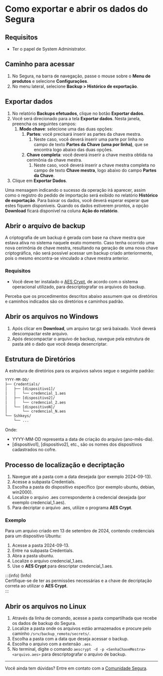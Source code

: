 # Como exportar e abrir os dados do Segura

## Requisitos

* Ter o papel de System Administrator.

## Caminho para acessar

1. No Segura, na barra de navegação, passe o mouse sobre o **Menu de produtos** e selecione **Configurações**.  
2. No menu lateral, selecione **Backup > Histórico de exportação**. 

## Exportar dados

1. No relatório **Backups efetuados**, clique no botão **Exportar dados**.  
2. Você será direcionado para a tela **Exportar dados**. Nesta janela, preencha os seguintes campos:  
   1. **Modo chave**: selecione uma das duas opções:  
      1. **Partes**: você precisará inserir as partes da chave mestra.  
         1. Neste caso, você deverá inserir uma parte por linha no campo de texto **Partes da Chave (uma por linha)**, que se encontra logo abaixo das duas opções.  
      2. **Chave completa**: você deverá inserir a chave mestra obtida na cerimônia da chave mestra.  
         1. Neste caso, você deverá inserir a chave mestra completa no campo de texto **Chave mestra**, logo abaixo do campo **Partes da Chave**.  
3. Clique em **Exportar Dados**.

Uma mensagem indicando o sucesso da operação irá aparecer, assim como o registro do pedido de importação será exibido no relatório **Histórico de exportação**. Para baixar os dados, você deverá esperar esperar que estes fiquem disponíveis. Quando os dados estiverem prontos, a opção **Download** ficará disponível na coluna **Ação do relatório**. 

## Abrir o arquivo de backup

A criptografia de um backup é gerada com base na chave mestra que estava ativa no sistema naquele exato momento. Caso tenha ocorrido uma nova cerimônia de chave mestra, resultando na geração de uma nova chave criptográfica, não será possível acessar um backup criado anteriormente, pois o mesmo encontra-se vinculado a chave mestra anterior.

### Requisitos

* Você deve ter instalado o [AES Crypt](https://www.aescrypt.com/), de acordo com o sistema operacional utilizado, para descriptografar os arquivos do backup.

Perceba que os procedimentos descritos abaixo assumem que os diretórios e caminhos indicados são os diretórios e caminhos padrão.

## Abrir os arquivos no Windows

1. Após clicar em **Download**, um arquivo tar.gz será baixado. Você deverá descompactar este arquivo.  
2. Após descompactar o arquivo de backup, navegue pela estrutura de pasta até o dado que você deseja desencriptar.

## Estrutura de Diretórios

A estrutura de diretórios para os arquivos salvos segue o seguinte padrão:

```txt
YYYY-MM-DD/
├── Credentials/
│   ├── [dispositivo1]/
│   │   └── credencial_1.aes
│   ├── [dispositivo2]/
│   │   └── credencial_2.aes
│   └── [dispositivoN]/
│       └── credencial_N.aes
└── Sshkeys/
    └── ...
```

Onde:

* YYYY-MM-DD representa a data de criação do arquivo (ano-mês-dia).  
* \[dispositivo1\], \[dispositivo2\], etc., são os nomes dos dispositivos cadastrados no cofre.

## Processo de localização e decriptação

1. Navegue até a pasta com a data desejada (por exemplo 2024-09-13).  
2. Acesse a subpasta Credentials.  
3. Escolha a pasta do dispositivo específico (por exemplo ubuntu, debian, win2000).  
4. Localize o arquivo .aes correspondente à credencial desejada (por exemplo credencial\_1.aes).  
5. Para decriptar o arquivo .aes, utilize o programa **AES Crypt**.

### Exemplo

Para um arquivo criado em 13 de setembro de 2024, contendo credenciais para um dispositivo Ubuntu:

1. Acesse a pasta 2024-09-13.  
2. Entre na subpasta Credentials.  
3. Abra a pasta ubuntu.  
4. Localize o arquivo credencial\_1.aes.  
5. Use o **AES Crypt** para descriptar credencial\_1.aes.

:::(info) (Info)  
Certifique-se de ter as permissões necessárias e a chave de decriptação correta ao utilizar o **AES Crypt**.  
:::

## Abrir os arquivos no Linux

1. Através da linha de comando, acesse a pasta compartilhada que recebe os dados de backup do Segura.  
2. Localize a pasta onde os arquivos estão armazenados e procure pelo caminho `/srv/backup_remoto/secrets/`.  
3. Escolha a pasta com a data que deseja acessar o backup.  
4. Escolha o arquivo com a extensão `.aes`.  
5. No terminal, digite o comando `aescrypt -d -p <SenhaChaveMestra> <arquivo.aes>` para descriptografar o arquivo de backup.

---

Você ainda tem dúvidas? Entre em contato com a [Comunidade Segura](https://community.Segura.io/).